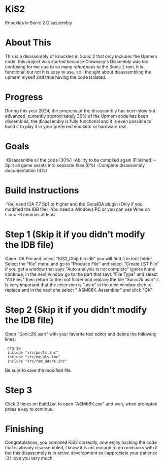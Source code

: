 # KiS2
 Knuckles in Sonic 2 Disassembly
# About This
 This is a disassembly of Knuckles in Sonic 2 that only includes the Upmem code, this project was started because Clownacy's Dissembly was too confusing for me due to so many references to the Sonic 2 rom, it is functional but not It is easy to use, so I thought about disassembling the upmem myself and thus having the code isolated.
# Progress
 During this year 2024, the progress of the disassembly has been slow but advanced, currently approximately 30% of the Upmem code has been dissembled, the disassembly is fully functional and it is even possible to build it to play it in your preferred emulator or hardware real.
# Goals   
 -Disassemble all the code (30%)
 -Ability to be compiled again (Finished)
 -Split all game assets into separate files (0%)
 -Complete disassembly documentation (4%)
# Build instructions
 -You need IDA 7.7 Sp1 or higher and the GensIDA plugin (Only if you modified the IDB file)
 -You need a Windows PC or you can use Wine on Linux
 -3 neurons at least

# Step 1 (Skip it if you didn't modify the IDB file)
 Open IDA Pro and select "KiS2_Chip.bin.idb" you will find it in root folder
 Select the "file" menu and go to "Produce File" and select "Create LST File" if you get a window that says "Auto analysis is not complete" ignore it and continue, in the next window go to the part that says "File Type" and select "All Files" then return to the root folder and replace the file "Sonic2k.asm" it is very important that the extension is ".asm" in the next window click to replace and in the next one select " ASM68K_Assembler" and click "OK"
# Step 2 (Skip it if you didn't modify the IDB file) 
 Open "Sonic2K.asm" with your favorite text editor and delete the following lines:

     org $0
     include "src/ports.inc"
     include "src/equals.inc"
     include "src/ram_addrs.inc"

 Be sure to save the modified file.
# Step 3
 Click 2 times on Build.bat to open "ASM68K.exe" and wait, when prompted press a key to continue.
# Finishing
 Congratulations, you compiled KiS2 correctly, now enjoy hacking the code that is already disassembled, I know it is not enough to do romhacks with it but this disassembly is in active development so I appreciate your patience :3 I love you very much.


